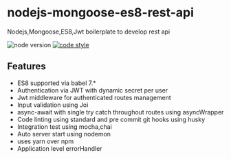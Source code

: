 # nodejs-mongoose-es8-rest-api

Nodejs,Mongoose,ES8,Jwt boilerplate to develop rest api

![node version](https://img.shields.io/badge/node-%3E%3D%208.10.0-brightgreen.svg)
[![code style](https://img.shields.io/badge/eslint--config--standard-%5E12.0.0-blue.svg)](https://github.com/standard/eslint-config-standard)

## Features
- ES8 supported via babel 7.*
- Authentication via JWT with dynamic secret per user
- Jwt middleware for authenticated routes management
- Input validation using Joi
- async-await with single try catch throughout routes using asyncWrapper
- Code linting using standard and pre commit git hooks using husky
- Integration test using mocha,chai
- Auto server start using nodemon
- uses yarn over npm
- Application level errorHandler 


